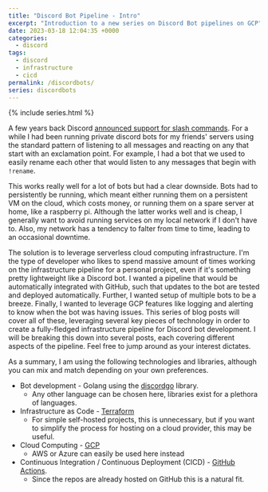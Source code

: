 ```yaml
---
title: "Discord Bot Pipeline - Intro"
excerpt: "Introduction to a new series on Discord Bot pipelines on GCP"
date: 2023-03-18 12:04:35 +0000
categories:
  - discord
tags:
  - discord
  - infrastructure
  - cicd
permalink: /discordbots/
series: discordbots
---
```


{% include series.html %}

A few years back Discord [announced support for slash commands](https://discord.com/blog/slash-commands-are-here).
For a while I had been running private discord bots for my friends' servers
using the standard pattern of listening to all messages and reacting on any that
start with an exclamation point. For example, I had a bot that we used to easily
rename each other that would listen to any messages that begin with `!rename`.

This works really well for a lot of bots but had a clear downside. Bots had to
persistently be running, which meant either running them on a persistent VM on
the cloud, which costs money, or running them on a spare server at home, like a
raspberry pi. Although the latter works well and is cheap, I generally want to
avoid running services on my local network if I don't have to. Also, my network
has a tendency to falter from time to time, leading to an occasional downtime.

The solution is to leverage serverless cloud computing infrastructure. I'm the
type of developer who likes to spend massive amount of times working on the
infrastructure pipeline for a personal project, even if it's something pretty
lightweight like a Discord bot. I wanted a pipeline that would be automatically
integrated with GitHub, such that updates to the bot are tested and deployed
automatically. Further, I wanted setup of multiple bots to be a breeze. Finally,
I wanted to leverage GCP features like logging and alerting to know when the bot
was having issues. This series of blog posts will cover all of these, leveraging
several key pieces of technology in order to create a fully-fledged
infrastructure pipeline for Discord bot development. I will be breaking this
down into several posts, each covering different aspects of the pipeline. Feel
free to jump around as your interest dictates.

As a summary, I am using the following technologies and libraries, although you
can mix and match depending on your own preferences.

- Bot development - Golang using the [discordgo](https://github.com/bwmarrin/discordgo)
  library.
  - Any other language can be chosen here, libraries exist for a plethora of
    languages.
- Infrastructure as Code - [Terraform](https://terraform.io/)
  - For simple self-hosted projects, this is unnecessary, but if you want to
    simplify the process for hosting on a cloud provider, this may be useful.
- Cloud Computing - [GCP](https://cloud.google.com/)
  - AWS or Azure can easily be used here instead
- Continuous Integration / Continuous Deployment (CICD) - [GitHub Actions](https://github.com/features/actions).
  - Since the repos are already hosted on GitHub this is a natural fit.
